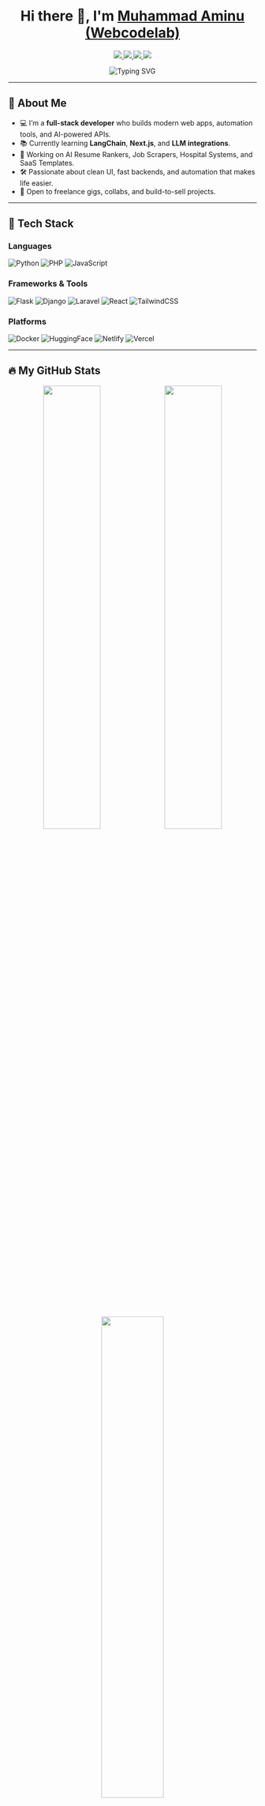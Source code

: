 <h1 align="center">Hi there 👋, I'm <a href="https://webcodelab.pythonanywhere.com" target="_blank">Muhammad Aminu (Webcodelab)</a></h1>
<p align="center">
  <a href="https://twitter.com/webcodelab1" target="_blank">
    <img src="https://img.shields.io/badge/Twitter-1DA1F2?style=for-the-badge&logo=twitter&logoColor=white" />
  </a>
  <a href="https://linkedin.com/in/webcodelab" target="_blank">
    <img src="https://img.shields.io/badge/LinkedIn-0A66C2?style=for-the-badge&logo=linkedin&logoColor=white" />
  </a>
  <a href="https://wa.me/2348101106111" target="_blank">
    <img src="https://img.shields.io/badge/WhatsApp-25D366?style=for-the-badge&logo=whatsapp&logoColor=white" />
  </a>
  <a href="mailto:webcodelabb.com">
    <img src="https://img.shields.io/badge/Gmail-D14836?style=for-the-badge&logo=gmail&logoColor=white" />
  </a>
</p>

<p align="center">
  <img src="https://readme-typing-svg.demolab.com?font=Fira+Code&weight=500&size=22&pause=1000&color=36BCF7&center=true&vCenter=true&width=435&lines=Hey+there!+I'm+Muhammad+Aminu;Full-Stack+Web+%26+App+Developer;AI%2BTool+Builder+%7C+Freelancer+%7C+Dev-for-Hire;Loves+clean+code+and+shipping+products" alt="Typing SVG" />
</p>

---

## 💼 About Me

- 💻 I’m a **full-stack developer** who builds modern web apps, automation tools, and AI-powered APIs.
- 📚 Currently learning **LangChain**, **Next.js**, and **LLM integrations**.
- 🔭 Working on AI Resume Rankers, Job Scrapers, Hospital Systems, and SaaS Templates.
- 🛠️ Passionate about clean UI, fast backends, and automation that makes life easier.
- 🤝 Open to freelance gigs, collabs, and build-to-sell projects.

---

## 🧰 Tech Stack

### Languages  
![Python](https://img.shields.io/badge/Python-3776AB?style=flat-square&logo=python&logoColor=white)
![PHP](https://img.shields.io/badge/PHP-777BB4?style=flat-square&logo=php)
![JavaScript](https://img.shields.io/badge/JavaScript-F7DF1E?style=flat-square&logo=javascript&logoColor=black)

### Frameworks & Tools  
![Flask](https://img.shields.io/badge/Flask-black?style=flat-square&logo=flask)
![Django](https://img.shields.io/badge/Django-092E20?style=flat-square&logo=django)
![Laravel](https://img.shields.io/badge/Laravel-F55247?style=flat-square&logo=laravel)
![React](https://img.shields.io/badge/React-20232A?style=flat-square&logo=react)
![TailwindCSS](https://img.shields.io/badge/TailwindCSS-38B2AC?style=flat-square&logo=tailwind-css)

### Platforms  
![Docker](https://img.shields.io/badge/Docker-2496ED?style=flat-square&logo=docker)
![HuggingFace](https://img.shields.io/badge/HuggingFace-FCC624?style=flat-square&logo=huggingface)
![Netlify](https://img.shields.io/badge/Netlify-00C7B7?style=flat-square&logo=netlify)
![Vercel](https://img.shields.io/badge/Vercel-000000?style=flat-square&logo=vercel)

---

## 🔥 My GitHub Stats

<p align="center">
  <img src="https://github-readme-stats.vercel.app/api?username=WebCodeLab&show_icons=true&theme=tokyonight&hide_border=true" width="48%" />
  <img src="https://github-readme-streak-stats.herokuapp.com/?user=WebCodeLab&theme=tokyonight&hide_border=true" width="48%" />
</p>

<p align="center">
  <img src="https://github-readme-stats.vercel.app/api/top-langs/?username=WebCodeLab&layout=compact&theme=tokyonight&hide_border=true" width="50%" />
</p>

---

## 📌 Featured Projects

- **SmartBasket** – E-commerce site with Django + Tailwind + Admin system  
- **AI Resume Ranker** – Flask API using NLP for job-to-resume scoring  
- **Freelance Lead Scraper** – Python scraper across 10+ platforms  
- **Hospital Manager** – Laravel HMS with patient file logic  
- **Jobboard API** – Aggregator for tech jobs via scraping

---

## 📬 Reach Me

- 🔗 [Portfolio](https://webcodelab.pythonanywhere.com/)
- 📧 webcodelabb@gmail.com  
- 💬 [WhatsApp Chat](https://wa.me/2348101106111)  
- 🌍 [Gumroad Shop](https://webcodelab.gumroad.com/l/wcwvg)

---

<p align="center">
  <img src="https://github-profile-trophy.vercel.app/?username=WebCodeLab&theme=darkhub&no-frame=true&row=1" />
</p>

> 🚀 “Code fast. Learn faster. Deliver real value.”
